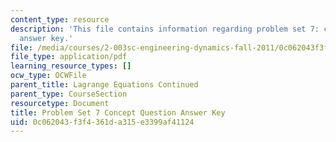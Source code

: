 ```yaml
---
content_type: resource
description: 'This file contains information regarding problem set 7: concept question
  answer key.'
file: /media/courses/2-003sc-engineering-dynamics-fall-2011/0c062043f3f4361da315e3399af41124_MIT_2.003SCF11_pset7CoSol.pdf
file_type: application/pdf
learning_resource_types: []
ocw_type: OCWFile
parent_title: Lagrange Equations Continued
parent_type: CourseSection
resourcetype: Document
title: Problem Set 7 Concept Question Answer Key
uid: 0c062043-f3f4-361d-a315-e3399af41124
---
```

